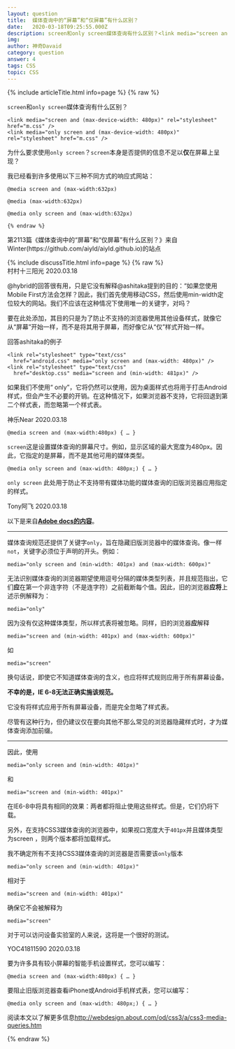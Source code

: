 ```yaml
---
layout: question
title:  媒体查询中的“屏幕”和“仅屏幕”有什么区别？
date:   2020-03-18T09:25:55.000Z
description: screen和only screen媒体查询有什么区别？<link media="screen and (max-device-width  480p...
img: 
author: 神奇Davaid
category: question
answer: 4
tags: CSS
topic: CSS
---
```

<div class="article-root">
  <div class="article">
    {% include articleTitle.html info=page %}
    {% raw %}
    <div class="article-content"><p><font style="vertical-align: inherit;"></font><code>screen</code><font style="vertical-align: inherit;"><font style="vertical-align: inherit;">和</font></font><code>only screen</code><font style="vertical-align: inherit;"><font style="vertical-align: inherit;">媒体查询有什么</font><font style="vertical-align: inherit;">区别</font><font style="vertical-align: inherit;">？</font></font></p>

<pre><code>&lt;link media="screen and (max-device-width: 480px)" rel="stylesheet" href="m.css" /&gt;<font></font>
&lt;link media="only screen and (max-device-width: 480px)" rel="stylesheet" href="m.css" /&gt;<font></font>
</code></pre>

<p><font style="vertical-align: inherit;"><font style="vertical-align: inherit;">为什么要求使用</font></font><code>only screen</code><font style="vertical-align: inherit;"><font style="vertical-align: inherit;">？</font></font><code>screen</code><font style="vertical-align: inherit;"><font style="vertical-align: inherit;">本身</font><font style="vertical-align: inherit;">是否</font><font style="vertical-align: inherit;">提供的信息不足以</font></font><strong><font style="vertical-align: inherit;"><font style="vertical-align: inherit;">仅</font></font></strong><font style="vertical-align: inherit;"><font style="vertical-align: inherit;">在屏幕上</font><font style="vertical-align: inherit;">呈现</font><font style="vertical-align: inherit;">？</font></font></p>

<p><font style="vertical-align: inherit;"><font style="vertical-align: inherit;">我已经看到许多使用以下三种不同方式的响应式网站：</font></font></p>

<pre class="lang-css prettyprint-override"><code>@media screen and (max-width:632px)
</code></pre>

<pre class="lang-css prettyprint-override"><code>@media (max-width:632px)
</code></pre>

<pre class="lang-css prettyprint-override"><code>@media only screen and (max-width:632px)
</code></pre></div>
    {% endraw %}
  </div>
  <p class="winter_mark">第2113篇《媒体查询中的“屏幕”和“仅屏幕”有什么区别？》来自Winter(https://github.com/aiyld/aiyld.github.io)的站点</p>
  <div class="discuss-wrapper">
    {% include discussTitle.html info=page %}
    {% raw %}
    <div class="discuss-list">
    <div class="discuss-item">
        <div class="discuss-parent">
          <div class="discuss-meta">
            <span class="discuss-user">村村十三阳光</span>
            <span class="discuss-time">2020.03.18</span>
          </div>
          <div class="discuss-comment"><p><font style="vertical-align: inherit;"><font style="vertical-align: inherit;">@hybrid的回答很有用，只是它没有解释@ashitaka提到的目的：“如果您使用Mobile First方法会怎样？因此，我们首先使用移动CSS，然后使用min-width定位较大的网站。我们不应该在这种情况下使用唯一的关键字，对吗？</font></font></p>

<p><font style="vertical-align: inherit;"><font style="vertical-align: inherit;">要在此处添加，其目的只是为了防止不支持的浏览器使用其他设备样式，就像它从“屏幕”开始一样，而不是将其用于屏幕，而好像它从“仅”样式开始一样。</font></font></p>

<p><font style="vertical-align: inherit;"><font style="vertical-align: inherit;">回答ashitaka的例子</font></font></p>

<pre><code>&lt;link rel="stylesheet" type="text/css" <font></font>
  href="android.css" media="only screen and (max-width: 480px)" /&gt;<font></font>
&lt;link rel="stylesheet" type="text/css" <font></font>
  href="desktop.css" media="screen and (min-width: 481px)" /&gt;<font></font>
</code></pre>

<p><font style="vertical-align: inherit;"><font style="vertical-align: inherit;">如果我们不使用“ only”，它将仍然可以使用，因为桌面样式也将用于打击Android样式，但会产生不必要的开销。</font><font style="vertical-align: inherit;">在这种情况下，如果浏览器不支持，它将回退到第二个样式表，而忽略第一个样式表。</font></font></p></div>
        </div></div><div class="discuss-item">
        <div class="discuss-parent">
          <div class="discuss-meta">
            <span class="discuss-user">神乐Near</span>
            <span class="discuss-time">2020.03.18</span>
          </div>
          <div class="discuss-comment"><pre class="lang-css prettyprint-override"><code>@media screen and (max-width:480px) { … } 
</code></pre>



<p><code>screen</code><font style="vertical-align: inherit;"><font style="vertical-align: inherit;">这是设置媒体查询的屏幕尺寸。</font><font style="vertical-align: inherit;">例如，显示区域的最大宽度为480px。</font><font style="vertical-align: inherit;">因此，它指定的是屏幕，而不是其他可用的媒体类型。</font></font></p>

<pre class="lang-css prettyprint-override"><code>@media only screen and (max-width: 480px;) { … } 
</code></pre>



<p><code>only screen</code><font style="vertical-align: inherit;"><font style="vertical-align: inherit;">  此处用于防止不支持带有媒体功能的媒体查询的旧版浏览器应用指定的样式。</font></font></p></div>
        </div></div><div class="discuss-item">
        <div class="discuss-parent">
          <div class="discuss-meta">
            <span class="discuss-user">Tony阿飞</span>
            <span class="discuss-time">2020.03.18</span>
          </div>
          <div class="discuss-comment"><p><font style="vertical-align: inherit;"><font style="vertical-align: inherit;">以下是来自</font></font><a href="http://www.adobe.com/devnet/dreamweaver/articles/introducing-media-queries.html" rel="noreferrer"><strong><font style="vertical-align: inherit;"><font style="vertical-align: inherit;">Adobe docs的内容</font></font></strong></a><font style="vertical-align: inherit;"><font style="vertical-align: inherit;">。</font></font></p>

<hr>

<p><font style="vertical-align: inherit;"><font style="vertical-align: inherit;">媒体查询规范还提供了关键字</font></font><code>only</code><font style="vertical-align: inherit;"><font style="vertical-align: inherit;">，旨在隐藏旧版浏览器中的媒体查询。</font><font style="vertical-align: inherit;">像一样</font></font><code>not</code><font style="vertical-align: inherit;"><font style="vertical-align: inherit;">，关键字必须位于声明的开头。</font><font style="vertical-align: inherit;">例如：</font></font></p>

<pre><code>media="only screen and (min-width: 401px) and (max-width: 600px)"
</code></pre>

<p><font style="vertical-align: inherit;"><font style="vertical-align: inherit;">无法识别媒体查询的浏览器期望使用逗号分隔的媒体类型列表，并且规范指出，它们</font></font><strong><font style="vertical-align: inherit;"><font style="vertical-align: inherit;">应</font></font></strong><font style="vertical-align: inherit;"><font style="vertical-align: inherit;">在第一个非连字符（不是连字符）之前截断每个值。</font><font style="vertical-align: inherit;">因此，旧的浏览器</font></font><strong><font style="vertical-align: inherit;"><font style="vertical-align: inherit;">应将</font></font></strong><font style="vertical-align: inherit;"><font style="vertical-align: inherit;">上述示例解释为：</font></font></p>

<pre><code>media="only"
</code></pre>

<p><font style="vertical-align: inherit;"><font style="vertical-align: inherit;">因为没有仅这种媒体类型，所以样式表将被忽略。</font><font style="vertical-align: inherit;">同样，旧的浏览器</font></font><strong><font style="vertical-align: inherit;"><font style="vertical-align: inherit;">应</font></font></strong><font style="vertical-align: inherit;"><font style="vertical-align: inherit;">解释</font></font></p>

<pre><code>media="screen and (min-width: 401px) and (max-width: 600px)"
</code></pre>

<p><font style="vertical-align: inherit;"><font style="vertical-align: inherit;">如 </font></font></p>

<pre><code>media="screen"
</code></pre>

<p><font style="vertical-align: inherit;"><font style="vertical-align: inherit;">换句话说，即使它不知道媒体查询的含义，也应将样式规则应用于所有屏幕设备。</font></font></p>

<p><strong><font style="vertical-align: inherit;"><font style="vertical-align: inherit;">不幸的是，IE 6-8无法正确实施该规范。</font></font></strong></p>

<p><font style="vertical-align: inherit;"><font style="vertical-align: inherit;">它没有将样式应用于所有屏幕设备，而是完全忽略了样式表。</font></font></p>

<p><font style="vertical-align: inherit;"><font style="vertical-align: inherit;">尽管有这种行为，但仍建议仅在要向其他不那么常见的浏览器隐藏样式时，才为媒体查询添加前缀。</font></font></p>

<hr>

<p><font style="vertical-align: inherit;"><font style="vertical-align: inherit;">因此，使用 </font></font></p>

<pre><code>media="only screen and (min-width: 401px)"
</code></pre>

<p><font style="vertical-align: inherit;"><font style="vertical-align: inherit;">和</font></font></p>

<pre><code>media="screen and (min-width: 401px)"
</code></pre>

<p><font style="vertical-align: inherit;"><font style="vertical-align: inherit;">在IE6-8中将具有相同的效果：两者都将阻止使用这些样式。</font><font style="vertical-align: inherit;">但是，它们仍将下载。</font></font></p>

<p><font style="vertical-align: inherit;"><font style="vertical-align: inherit;">另外，在支持CSS3媒体查询的浏览器中，如果视口宽度大于</font></font><code>401px</code><font style="vertical-align: inherit;"><font style="vertical-align: inherit;">并且媒体类型为screen </font><font style="vertical-align: inherit;">，则两个版本都将加载样式</font><font style="vertical-align: inherit;">。</font></font></p>

<p><font style="vertical-align: inherit;"><font style="vertical-align: inherit;">我不确定所有不支持CSS3媒体查询的浏览器是否需要该</font></font><code>only</code><font style="vertical-align: inherit;"><font style="vertical-align: inherit;">版本</font></font></p>

<pre><code>media="only screen and (min-width: 401px)" 
</code></pre>

<p><font style="vertical-align: inherit;"><font style="vertical-align: inherit;">相对于</font></font></p>

<pre><code>media="screen and (min-width: 401px)"
</code></pre>

<p><font style="vertical-align: inherit;"><font style="vertical-align: inherit;">确保它不会被解释为</font></font></p>

<pre><code>media="screen"
</code></pre>

<p><font style="vertical-align: inherit;"><font style="vertical-align: inherit;">对于可以访问设备实验室的人来说，这将是一个很好的测试。</font></font></p></div>
        </div></div><div class="discuss-item">
        <div class="discuss-parent">
          <div class="discuss-meta">
            <span class="discuss-user">YOC41811590</span>
            <span class="discuss-time">2020.03.18</span>
          </div>
          <div class="discuss-comment"><p><font style="vertical-align: inherit;"><font style="vertical-align: inherit;">要为许多具有较小屏幕的智能手机设置样式，您可以编写：</font></font></p>

<pre><code>@media screen and (max-width:480px) { … } 
</code></pre>

<p><font style="vertical-align: inherit;"><font style="vertical-align: inherit;">要阻止旧版浏览器查看iPhone或Android手机样式表，您可以编写：</font></font></p>

<pre><code>@media only screen and (max-width: 480px;) { … } 
</code></pre>

<p><font style="vertical-align: inherit;"><font style="vertical-align: inherit;">阅读本文以了解更多信息</font></font><a href="http://webdesign.about.com/od/css3/a/css3-media-queries.htm" rel="noreferrer"><font style="vertical-align: inherit;"><font style="vertical-align: inherit;">http://webdesign.about.com/od/css3/a/css3-media-queries.htm</font></font></a></p></div>
        </div></div>
    </div>
    {% endraw %}
  </div>
<div>
